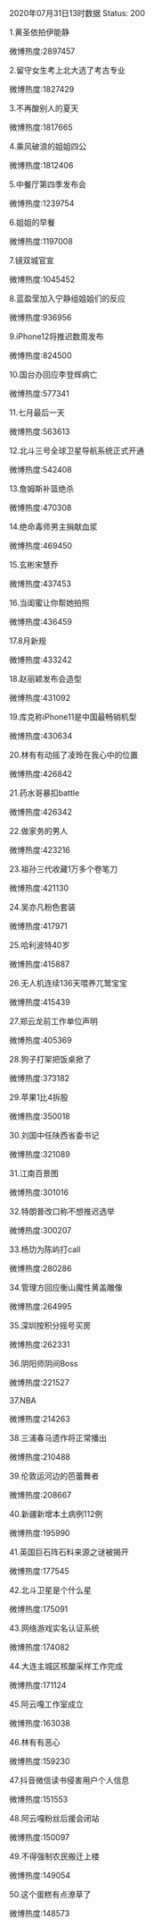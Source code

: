2020年07月31日13时数据
Status: 200

1.黄圣依拍伊能静

微博热度:2897457

2.留守女生考上北大选了考古专业

微博热度:1827429

3.不再酸别人的夏天

微博热度:1817665

4.乘风破浪的姐姐四公

微博热度:1812406

5.中餐厅第四季发布会

微博热度:1239754

6.姐姐的早餐

微博热度:1197008

7.镜双城官宣

微博热度:1045452

8.蓝盈莹加入宁静组姐姐们的反应

微博热度:936956

9.iPhone12将推迟数周发布

微博热度:824500

10.国台办回应李登辉病亡

微博热度:577341

11.七月最后一天

微博热度:563613

12.北斗三号全球卫星导航系统正式开通

微博热度:542408

13.詹姆斯补篮绝杀

微博热度:470308

14.绝命毒师男主捐献血浆

微博热度:469450

15.玄彬宋慧乔

微博热度:437453

16.当闺蜜让你帮她拍照

微博热度:436459

17.8月新规

微博热度:433242

18.赵丽颖发布会造型

微博热度:431092

19.库克称iPhone11是中国最畅销机型

微博热度:430634

20.林有有动摇了凌玲在我心中的位置

微博热度:426842

21.药水哥暴扣battle

微博热度:426342

22.做家务的男人

微博热度:423216

23.祖孙三代收藏1万多个卷笔刀

微博热度:421130

24.吴亦凡粉色套装

微博热度:417971

25.哈利波特40岁

微博热度:415887

26.无人机连续136天喂养兀鹫宝宝

微博热度:415439

27.郑云龙前工作单位声明

微博热度:405369

28.狗子打架把饭桌掀了

微博热度:373182

29.苹果1比4拆股

微博热度:350018

30.刘国中任陕西省委书记

微博热度:321089

31.江南百景图

微博热度:301016

32.特朗普改口称不想推迟选举

微博热度:300207

33.杨玏为陈屿打call

微博热度:280286

34.管理方回应衡山魔性黄盖雕像

微博热度:264995

35.深圳按积分摇号买房

微博热度:262331

36.阴阳师阴间Boss

微博热度:221527

37.NBA

微博热度:214263

38.三浦春马遗作将正常播出

微博热度:210488

39.伦敦运河边的芭蕾舞者

微博热度:208667

40.新疆新增本土病例112例

微博热度:195990

41.英国巨石阵石料来源之谜被揭开

微博热度:177545

42.北斗卫星是个什么星

微博热度:175091

43.网络游戏实名认证系统

微博热度:174082

44.大连主城区核酸采样工作完成

微博热度:171124

45.阿云嘎工作室成立

微博热度:163038

46.林有有恶心

微博热度:159230

47.抖音微信读书侵害用户个人信息

微博热度:151553

48.阿云嘎粉丝后援会闭站

微博热度:150097

49.不得强制农民搬迁上楼

微博热度:149054

50.这个蛋糕有点潦草了

微博热度:148573

